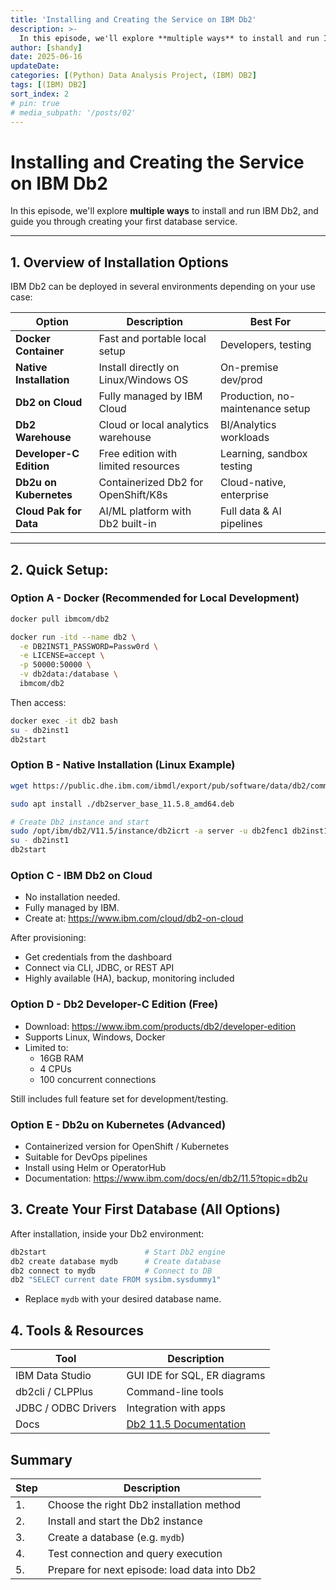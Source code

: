 ```yaml
---
title: 'Installing and Creating the Service on IBM Db2'
description: >-
  In this episode, we'll explore **multiple ways** to install and run IBM Db2, and guide you through creating your first database service.
author: [shandy]
date: 2025-06-16
updateDate: 
categories: [(Python) Data Analysis Project, (IBM) DB2]
tags: [(IBM) DB2]
sort_index: 2
# pin: true
# media_subpath: '/posts/02'
---
```


# Installing and Creating the Service on IBM Db2

In this episode, we'll explore **multiple ways** to install and run IBM Db2, and guide you through creating your first database service.

---

## 1. Overview of Installation Options

IBM Db2 can be deployed in several environments depending on your use case:

| Option | Description | Best For |
|--------|-------------|----------|
| **Docker Container** | Fast and portable local setup | Developers, testing |
| **Native Installation** | Install directly on Linux/Windows OS | On-premise dev/prod |
| **Db2 on Cloud** | Fully managed by IBM Cloud | Production, no-maintenance setup |
| **Db2 Warehouse** | Cloud or local analytics warehouse | BI/Analytics workloads |
| **Developer-C Edition** | Free edition with limited resources | Learning, sandbox testing |
| **Db2u on Kubernetes** | Containerized Db2 for OpenShift/K8s | Cloud-native, enterprise |
| **Cloud Pak for Data** | AI/ML platform with Db2 built-in | Full data & AI pipelines |

---

## 2. Quick Setup: 
### Option A - Docker (Recommended for Local Development)

```bash
docker pull ibmcom/db2

docker run -itd --name db2 \
  -e DB2INST1_PASSWORD=Passw0rd \
  -e LICENSE=accept \
  -p 50000:50000 \
  -v db2data:/database \
  ibmcom/db2
```

Then access:

```bash
docker exec -it db2 bash
su - db2inst1
db2start
```

### Option B - Native Installation (Linux Example)

```bash
wget https://public.dhe.ibm.com/ibmdl/export/pub/software/data/db2/community/db2server_base_11.5.8_amd64.deb

sudo apt install ./db2server_base_11.5.8_amd64.deb

# Create Db2 instance and start
sudo /opt/ibm/db2/V11.5/instance/db2icrt -a server -u db2fenc1 db2inst1
su - db2inst1
db2start
```

### Option C - IBM Db2 on Cloud
- No installation needed.
- Fully managed by IBM.
- Create at: https://www.ibm.com/cloud/db2-on-cloud

After provisioning:
- Get credentials from the dashboard
- Connect via CLI, JDBC, or REST API
- Highly available (HA), backup, monitoring included

### Option D - Db2 Developer-C Edition (Free)

- Download: https://www.ibm.com/products/db2/developer-edition
- Supports Linux, Windows, Docker
- Limited to:
  - 16GB RAM
  - 4 CPUs
  - 100 concurrent connections

Still includes full feature set for development/testing.

### Option E - Db2u on Kubernetes (Advanced)
- Containerized version for OpenShift / Kubernetes
- Suitable for DevOps pipelines
- Install using Helm or OperatorHub
- Documentation: https://www.ibm.com/docs/en/db2/11.5?topic=db2u

## 3. Create Your First Database (All Options)
After installation, inside your Db2 environment:

```bash
db2start                      # Start Db2 engine
db2 create database mydb      # Create database
db2 connect to mydb           # Connect to DB
db2 "SELECT current date FROM sysibm.sysdummy1"
```
- Replace `mydb` with your desired database name.

## 4. Tools & Resources
| Tool                   | Description                                               |
| ---------------------- | --------------------------------------------------------- |
| IBM Data Studio    | GUI IDE for SQL, ER diagrams                              |
| db2cli / CLPPlus    | Command-line tools                                        |
| JDBC / ODBC Drivers | Integration with apps                                     |
| Docs                | [Db2 11.5 Documentation](https://www.ibm.com/docs/en/db2) |

## Summary
| Step | Description                                  |
| ---- | -------------------------------------------- |
| 1.   | Choose the right Db2 installation method     |
| 2.   | Install and start the Db2 instance           |
| 3.   | Create a database (e.g. `mydb`)              |
| 4.   | Test connection and query execution          |
| 5.   | Prepare for next episode: load data into Db2 |
